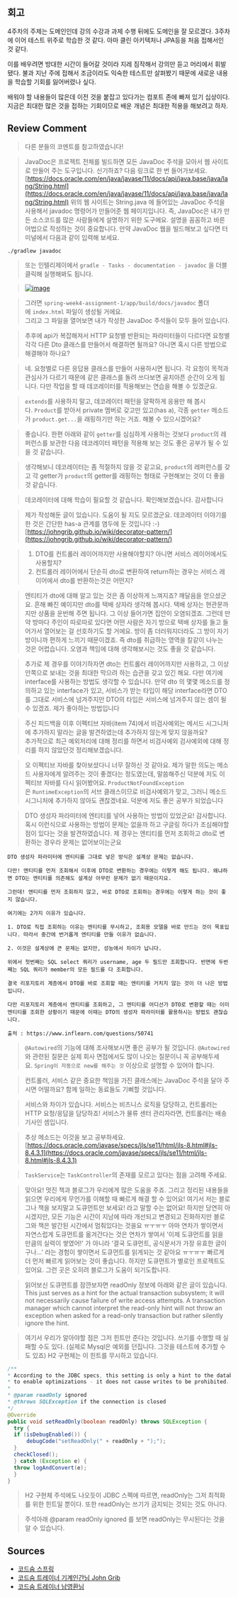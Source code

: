  ## 회고

4주차의 주제는 도메인인데 강의 수강과 과제 수행 뒤에도 도메인을 잘 모르겠다. 3주차에 이어 테스트 위주로 학습한 것 같다. 아마 클린 아키텍처나 JPA등을 처음 접해서인 것 같다.

이를 배우려면 방대한 시간이 들어갈 것이라 지레 짐작해서 강의만 듣고 머리에서 휘발됐다. 불과 지난 주에 접해서 조금이라도 익숙한 테스트만 살펴봤기 때문에 새로운 내용을 학습할 기회를 잃어버렸나 싶다. 

배워야 할 내용들이 많은데 이전 것을 붙잡고 있다가는 컴포트 존에 빠져 있기 십상이다. 지금은 최대한 많은 것을 접하는 기회이므로 배운 개념은 최대한 적용을 해보려고 하자.
 
## Review Comment

> 다른 분들의 코멘트를 참고하였습니다!

> JavaDoc은 프로젝트 전체를 빌드하면 모든 JavaDoc 주석을 모아서 웹 사이트로 만들어 주는 도구입니다. 신기하죠? 다음 링크로 한 번 들어가보세요.
> [https://docs.oracle.com/en/java/javase/11/docs/api/java.base/java/lang/String.html](https://docs.oracle.com/en/java/javase/11/docs/api/java.base/java/lang/String.html)
> 위의 웹 사이트는 String.java 에 들어있는 JavaDoc 주석을 사용해서 javadoc 명령어가 만들어준 웹 페이지입니다. 즉, JavaDoc은 내가 만든 소스코드를 많은 사람들에게 설명하기 위한 도구에요. 설명을 꼼꼼하고 바른 어법으로 작성하는 것이 중요합니다.
> 만약 JavaDoc 웹을 빌드해보고 싶다면 터미널에서 다음과 같이 입력해 보세요.

```
./gradlew javadoc
```

> 또는 인텔리제이에서 `gradle - Tasks - documentation - javadoc` 을 더블 클릭해 실행해봐도 됩니다.

> [![image](https://user-images.githubusercontent.com/1855714/108363456-4669b580-7238-11eb-9c02-6432973af76f.png)](https://user-images.githubusercontent.com/1855714/108363456-4669b580-7238-11eb-9c02-6432973af76f.png)

> 그러면 `spring-week4-assignment-1/app/build/docs/javadoc` 폴더에 `index.html` 파일이 생성될 거에요.  
> 그리고 그 파일을 열어보면 내가 작성한 JavaDoc 주석들이 모두 들어 있습니다.

>   추후에 api가 복잡해져서 HTTP 요청별 반환되는 파라미터들이 다르다면 요청별 각각 다른 Dto 클래스를 만들어서 해결하면 될까요? 아니면 혹시 다른 방법으로 해결해야 하나요?

> 네. 요청별로 다른 응답용 클래스를 만들어 사용하시면 됩니다. 각 요청이 목적과 관심사가 다르기 때문에 같은 클래스를 돌려 쓰다보면 골치아픈 순간이 오게 됩니다. 다만 작업을 할 때 데코레이터를 적용해보는 연습을 해볼 수 있겠군요.

> `extends`를 사용하지 말고, 데코레이터 패턴을 얄팍하게 응용만 해 봅시다. `Product`를 받아서 private 멤버로 갖고만 있고(has a), 각종 `getter` 메소드가 `product.get...`을 래핑하기만 하는 거죠. 해볼 수 있으시겠어요?

> 좋습니다. 한편 아래와 같이 `getter`를 심심하게 사용하는 것보다 `product`의 레퍼런스를 보관한 다음 데코레이터 패턴을 적용해 보는 것도 좋은 공부가 될 수 있을 것 같습니다.

> 생각해보니 데코레이터는 좀 적절하지 않을 것 같고요, `product`의 레퍼런스를 갖고 각 getter가 `product`의 getter를 래핑하는 형태로 구현해보는 것이 더 좋을 것 같습니다.

>데코레이터에 대해 학습이 필요할 것 같습니다. 확인해보겠습니다. 감사합니다

> 제가 작성해둔 글이 있습니다. 도움이 될 지도 모르겠군요. 데코레이터 이야기를 한 것은 간단한 has-a 관계를 염두에 둔 것입니다 :-)  
> [https://johngrib.github.io/wiki/decorator-pattern/](https://johngrib.github.io/wiki/decorator-pattern/)


> 
> 1.  DTO를 컨트롤러 레이어까지만 사용해야할지? 아니면 서비스 레이어에서도 사용할지?
> 2.  컨트롤러 레이어에서 단순히 dto로 변환하여 return하는 경우는 서비스 레이어에서 dto를 반환하는것은 어떤지?

> 엔티티가 dto에 대해 알고 있는 것은 좀 이상하게 느껴지죠? 깨달음을 얻으셨군요. 흔해 빠진 예이지만 dto를 택배 상자라 생각해 봅시다. 택배 상자는 현관문까지만 상품을 운반해 주면 됩니다. 그 이상 들어가면 집안이 오염되겠죠. 그런데 만약 방마다 주인이 따로따로 있다면 어떤 사람은 자기 방으로 택배 상자를 들고 들어가서 열어보는 걸 선호하기도 할 거에요. 방이 좀 더러워지더라도 그 방이 자기방이니까 편하게 느끼기 때문이겠죠. 즉 dto를 취급하는 영역을 칼같이 나누는 것은 어렵습니다. 오염과 책임에 대해 생각해보시는 것도 좋을 것 같습니다.

> 추가로 제 경우를 이야기하자면 dto는 컨트롤러 레이어까지만 사용하고, 그 이상 안쪽으로 보내는 것을 최대한 막으려 하는 습관을 갖고 있긴 해요. 다만 여기에 interface를 사용하는 방법도 생각할 수 있습니다. 만약 dto 의 몇몇 메소드를 정의하고 있는 interface가 있고, 서비스가 받는 타입이 해당 interface라면 DTO를 그대로 서비스에 넘겨주지만 DTO의 타입은 서비스에 넘겨주지 않는 셈이 될 수 있겠죠. 제가 좋아하는 방법입니다

> 주신 피드백을 이후 이펙티브 자바(item 74)에서 비검사예외는 메서드 시그니처에 추가하지 말라는 글을 발견하였는데 추가하지 않는게 맞지 않을까요?  
> 추가적으로 최근 예외처리에 대해 정리를 하면서 비검사예외 검사예외에 대해 정리를 하지 않았던것 정리해보겠습니다.

> 오 이펙티브 자바를 찾아보셨다니 너무 잘하신 것 같아요. 제가 말한 의도는 메소드 사용자에게 알려주는 것이 좋겠다는 정도였는데, 말씀해주신 덕분에 저도 이펙티브 자바를 다시 읽어봤어요. `ProductNotFoundException`은 `RuntimeException`의 서브 클래스이므로 비검사예외가 맞고, 그러니 메소드 시그니처에 추가하지 않아도 괜찮겠네요. 덕분에 저도 좋은 공부가 되었습니다

> DTO 생성자 파라미터에 엔티티를 넣어 사용하는 방법이 있었군요! 감사합니다.  
> 혹시 이런식으로 사용하는 방법이 문제는 없을까 하고 구글링 하다가 조심해야할 점이 있다는 것을 발견하였습니다. 제 경우는 엔티티를 먼저 조회하고 dto로 변환하는 경우라 문제는 없어보이는군요

```
DTO 생성자 파라미터에 엔티티를 그대로 넣은 방식은 설계상 문제는 없습니다.

다만! 엔티티를 먼저 조회해서 이후에 DTO로 변환하는 경우에는 이렇게 해도 됩니다. 왜냐하면 DTO는 엔티티를 의존해도 설계상 아무런 문제가 없기 때문이지요.

그런데! 엔티티를 먼저 조회하지 않고, 바로 DTO로 조회하는 경우에는 이렇게 하는 것이 좋지 않습니다.

여기에는 2가지 이유가 있습니다.

1. DTO로 직접 조회하는 이유는 엔티티를 무시하고, 조회용 모델을 바로 만드는 것이 목표입니다. 따라서 중간에 번거롭게 엔티티를 만들 이유가 없습니다.

2. 이것은 설계상에 큰 문제는 없지만, 성능에서 차이가 납니다.

위에서 첫번째는 SQL select 쿼리가 username, age 두 필드만 조회합니다. 반면에 두번째는 SQL 쿼리가 member의 모든 필드를 다 조회합니다.

결국 리포지토리 계층에서 DTO를 바로 조회할 때는 엔티티를 거치지 않는 것이 더 나은 방법입니다.

다만 리포지토리 계층에서 엔티티를 조회하고, 그 엔티티를 어디선가 DTO로 변환할 때는 이미 엔티티를 조회한 상황이기 때문에 이때는 DTO의 생성자 파라미터를 활용하시는 방법도 괜찮습니다.

출처 : https://www.inflearn.com/questions/50741
```

> `@Autowired`의 기능에 대해 조사해보시면 좋은 공부가 될 것입니다. `@Autowired`와 관련된 질문은 실제 회사 면접에서도 많이 나오는 질문이니 꼭 공부해두세요. `Spring이 자동으로 new를 해주는 것` 이상으로 설명할 수 있어야 합니다.


> 컨트롤러, 서비스 같은 중요한 책임을 가진 클래스에는 JavaDoc 주석을 달아 주시면 어떨까요? 함께 일하는 동료들도 기뻐할 것입니다.

> 서비스와 차이가 있습니다. 서비스는 비즈니스 로직을 담당하고, 컨트롤러는 HTTP 요청/응답을 담당하죠! 서비스가 물류 센터 관리자라면, 컨트롤러는 배송 기사인 셈입니다.


> 추상 메소드는 이것을 보고 공부하세요.
> [https://docs.oracle.com/javase/specs/jls/se11/html/jls-8.html#jls-8.4.3.1](https://docs.oracle.com/javase/specs/jls/se11/html/jls-8.html#jls-8.4.3.1)

> `TaskService`는 `TaskController`의 존재를 모르고 있다는 점을 고려해 주세요.

> 맞아요! 멋진 책과 블로그가 우리에게 많은 도움을 주죠. 그리고 정리된 내용들을 읽으면 우리에게 무언가를 이해할 때 빠르게 해결 할 수 있어요!
여기서 저는 블로그나 책을 보지말고 도큐먼트만 보세요! 라고 말할 수는 없어요!
> 하지만 당연히 아시겠지만, 모든 기능은 시간이 지남에 따라 개선되고 변경되고 진화하지만 블로그와 책은 발간된 시간에서 멈춰있다는 것을요 ㅠㅜㅠㅜ
> 아마 연차가 쌓이면서 자연스럽게 도큐먼트를 옮겨간다는 것은 연차가 쌓여서 '이제 도큐먼트를 읽을 만큼의 실력이 쌓였어!' 가 아니라 '결국 도큐먼트, 공식문서가 가장 유효한 글이구나...' 라는 경험이 쌓이면서 도큐먼트를 읽게되는 것 같아요 ㅠㅜㅠㅜ
> 빠르게 더 먼저 빠르게 읽어보는 것이 좋습니다. 하지만 도큐먼트가 별로인 프로젝트도 있어요. 그런 곳은 오히려 블로그가 도움이 되기도합니다.

> 읽어보신 도큐먼트를 잠깐보자면 readOnly 정보에 아래와 같은 글이 있습니다.
> This just serves as a hint for the actual transaction subsystem; it will not necessarily cause failure of write access attempts. A transaction manager which cannot interpret the read-only hint will not throw an exception when asked for a read-only transaction but rather silently ignore the hint.

> 여기서 우리가 알아야할 점은 그저 힌트만 준다는 것입니다.
쓰기를 수행할 때 실패할 수도 있다. (실제로 Mysql은 예외를 던집니다. 그것을 테스트에 추가할 수도 있죠) H2 구현체는 이 힌트를 무시하고 있습니다.

```java
/**
* According to the JDBC specs, this setting is only a hint to the database
* to enable optimizations - it does not cause writes to be prohibited.
*
* @param readOnly ignored
* @throws SQLException if the connection is closed
*/
@Override
public void setReadOnly(boolean readOnly) throws SQLException {
  try {
  if (isDebugEnabled()) {
      debugCode("setReadOnly(" + readOnly + ");");
  }
  checkClosed();
  } catch (Exception e) {
  throw logAndConvert(e);
  }
}
```

> H2 구현체 주석에도 나오듯이
JDBC 스펙에 따르면, readOnly는 그저 최적화를 위한 힌트일 뿐이다. 또한 readOnly는 쓰기가 금지되는 것되는 것도 아니다.

> 주석아래 @param readOnly ignored 를 보면 readOnly는 무시된다는 것을 알 수 있습니다.


## Sources  
  
- [코드숨 스프링](https://www.codesoom.com/courses/spring)  
- [코드숨 트레이너 기계인간님 John Grib](https://johngrib.github.io/)  
- [코드숨 트레이너 남영환님](https://github.com/ssisksl77)
